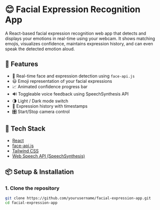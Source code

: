 # 😊 Facial Expression Recognition App

A React-based facial expression recognition web app that detects and displays your emotions in real-time using your webcam. It shows matching emojis, visualizes confidence, maintains expression history, and can even speak the detected emotion aloud.

## 🚀 Features

- 🎥 Real-time face and expression detection using `face-api.js`
- 😃 Emoji representation of your facial expressions
- 📈 Animated confidence progress bar
- 🔊 Toggleable voice feedback using SpeechSynthesis API
- 🌗 Light / Dark mode switch
- 🧠 Expression history with timestamps
- 🎛️ Start/Stop camera control

## 🧰 Tech Stack

- [React](https://reactjs.org/)
- [face-api.js](https://github.com/justadudewhohacks/face-api.js)
- [Tailwind CSS](https://tailwindcss.com/)
- [Web Speech API (SpeechSynthesis)](https://developer.mozilla.org/en-US/docs/Web/API/SpeechSynthesis)

## 📦 Setup & Installation

### 1. Clone the repository

```bash
git clone https://github.com/yourusername/facial-expression-app.git
cd facial-expression-app
